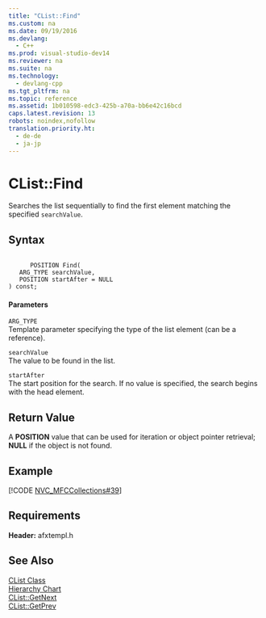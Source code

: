```yaml
---
title: "CList::Find"
ms.custom: na
ms.date: 09/19/2016
ms.devlang: 
  - C++
ms.prod: visual-studio-dev14
ms.reviewer: na
ms.suite: na
ms.technology: 
  - devlang-cpp
ms.tgt_pltfrm: na
ms.topic: reference
ms.assetid: 1b010598-edc3-425b-a70a-bb6e42c16bcd
caps.latest.revision: 13
robots: noindex,nofollow
translation.priority.ht: 
  - de-de
  - ja-jp
---
```

# CList::Find
Searches the list sequentially to find the first element matching the specified `searchValue`.  
  
## Syntax  
  
```  
  
      POSITION Find(  
   ARG_TYPE searchValue,  
   POSITION startAfter = NULL  
) const;   
```  
  
#### Parameters  
 `ARG_TYPE`  
 Template parameter specifying the type of the list element (can be a reference).  
  
 `searchValue`  
 The value to be found in the list.  
  
 `startAfter`  
 The start position for the search. If no value is specified, the search begins with the head element.  
  
## Return Value  
 A **POSITION** value that can be used for iteration or object pointer retrieval; **NULL** if the object is not found.  
  
## Example  
 [!CODE [NVC_MFCCollections#39](../CodeSnippet/VS_Snippets_Cpp/NVC_MFCCollections#39)]  
  
## Requirements  
 **Header:** afxtempl.h  
  
## See Also  
 [CList Class](../vs140/CList-Class.md)   
 [Hierarchy Chart](../vs140/Hierarchy-Chart.md)   
 [CList::GetNext](../vs140/CList--GetNext.md)   
 [CList::GetPrev](../vs140/CList--GetPrev.md)